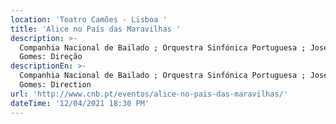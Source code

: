 ```yaml
---
location: 'Teatro Camões - Lisboa '
title: 'Alice no País das Maravilhas '
description: >-
  Companhia Nacional de Bailado ; Orquestra Sinfónica Portuguesa ; José Eduardo
  Gomes: Direção 
descriptionEn: >-
  Companhia Nacional de Bailado ; Orquestra Sinfónica Portuguesa ; José Eduardo
  Gomes: Direction 
url: 'http://www.cnb.pt/eventos/alice-no-pais-das-maravilhas/'
dateTime: '12/04/2021 18:30 PM'
---
```


